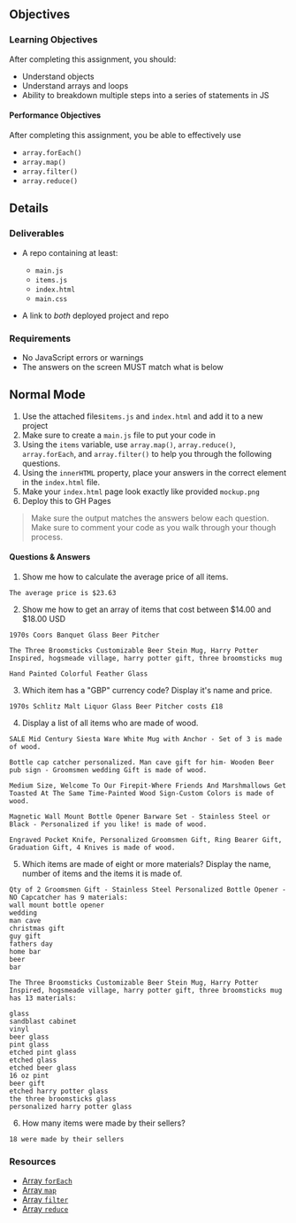 ## Objectives

### Learning Objectives

After completing this assignment, you should:

* Understand objects
* Understand arrays and loops
* Ability to breakdown multiple steps into a series of statements in JS

#### Performance Objectives

After completing this assignment, you be able to effectively use

* `array.forEach()`
* `array.map()`
* `array.filter()`
* `array.reduce()`

## Details

### Deliverables

- A repo containing at least:
  - `main.js`
  - `items.js`
  - `index.html`
  - `main.css`

- A link to *both* deployed project and repo

### Requirements

- No JavaScript errors or warnings
- The answers on the screen MUST match what is below

## Normal Mode

1. Use the attached files`items.js` and `index.html` and add it to a new project
2. Make sure to create a `main.js` file to put your code in
3. Using the `items` variable, use `array.map()`, `array.reduce()`, `array.forEach`, and `array.filter()` to help you through the following questions.
4. Using the `innerHTML` property, place your answers in the correct element in the `index.html` file.
5. Make your `index.html` page look exactly like provided `mockup.png`
6. Deploy this to GH Pages

> Make sure the output matches the answers below each question. Make sure to comment your code as you walk through your though process.

#### Questions & Answers

1. Show me how to calculate the average price of all items.

  ```
  The average price is $23.63
  ```

2. Show me how to get an array of items that cost between $14.00 and $18.00 USD

  ```
  1970s Coors Banquet Glass Beer Pitcher

  The Three Broomsticks Customizable Beer Stein Mug, Harry Potter Inspired, hogsmeade village, harry potter gift, three broomsticks mug

  Hand Painted Colorful Feather Glass
  ```

3. Which item has a "GBP" currency code? Display it's name and price.

  ```
  1970s Schlitz Malt Liquor Glass Beer Pitcher costs £18
  ```

4. Display a list of all items who are made of wood.

  ```
  SALE Mid Century Siesta Ware White Mug with Anchor - Set of 3 is made of wood.

  Bottle cap catcher personalized. Man cave gift for him- Wooden Beer pub sign - Groomsmen wedding Gift is made of wood.

  Medium Size, Welcome To Our Firepit-Where Friends And Marshmallows Get Toasted At The Same Time-Painted Wood Sign-Custom Colors is made of wood.

  Magnetic Wall Mount Bottle Opener Barware Set - Stainless Steel or Black - Personalized if you like! is made of wood.

  Engraved Pocket Knife, Personalized Groomsmen Gift, Ring Bearer Gift, Graduation Gift, 4 Knives is made of wood.
  ```

5. Which items are made of eight or more materials? Display the name, number of items and the items it is made of.

  ```
  Qty of 2 Groomsmen Gift - Stainless Steel Personalized Bottle Opener - NO Capcatcher has 9 materials:
  wall mount bottle opener
  wedding
  man cave
  christmas gift
  guy gift
  fathers day
  home bar
  beer
  bar

  The Three Broomsticks Customizable Beer Stein Mug, Harry Potter  Inspired, hogsmeade village, harry potter gift, three broomsticks mug  has 13 materials:

  glass
  sandblast cabinet
  vinyl
  beer glass
  pint glass
  etched pint glass
  etched glass
  etched beer glass
  16 oz pint
  beer gift
  etched harry potter glass
  the three broomsticks glass
  personalized harry potter glass
  ```

6. How many items were made by their sellers?
  ```
  18 were made by their sellers
  ```


### Resources

- [Array `forEach`](https://developer.mozilla.org/en-US/docs/Web/JavaScript/Reference/Global_Objects/Array/forEach)
- [Array `map`](https://developer.mozilla.org/en-US/docs/Web/JavaScript/Reference/Global_Objects/Array/map)
- [Array `filter`](https://developer.mozilla.org/en-US/docs/Web/JavaScript/Reference/Global_Objects/Array/filter)
- [Array `reduce`](https://developer.mozilla.org/en-US/docs/Web/JavaScript/Reference/Global_Objects/Array/Reduce)